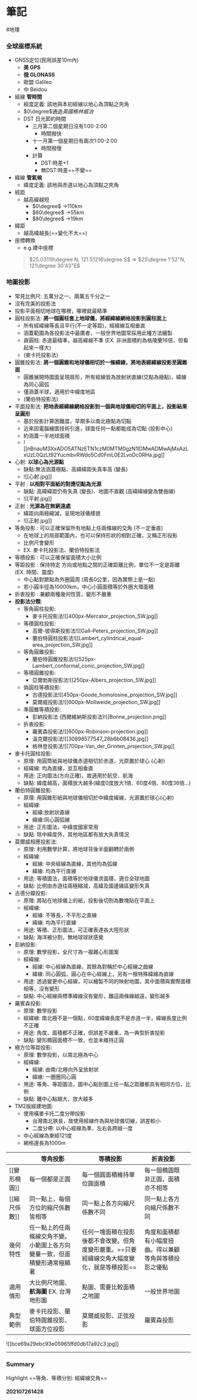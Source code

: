 # 筆記
#地理 

### 全球座標系統
- GNSS定位(民用誤差10m內)
	- **美 GPS**
	- **俄 GLONASS**
	- 歐盟 Galileo
	- 中 Beidou
- 經線 **管時間**
	- 經度定義: 該地與本初經線以地心為頂點之夾角
	- $0\degree$通過*英國格林威治*
	- DST 日光節約時間
		- 三月第二個星期日沒有1:00-2:00
			- 時間撥快
		- 十一月第一個星期日有兩次1:00-2:00
			- 時間撥慢
		- 計算
			- DST:時差+1
			- 無DST:時差==不變==
- 緯線 **管氣候**
	- 緯度定義: 該地與赤道以地心為頂點之夾角
- 經距
	- 越高緯越短
		- $0\degree$ ->110km
		- $60\degree$ ->55km
		- $80\degree$ ->19km
- 緯距
	- 越高緯越長(==變化不大==)
- 座標轉換
	- e.g.建中座標
	> $25.03119\degree N, 121.51216\degree S$ => $25\degree 1'52"N, 121\degree 30'43"E$

### 地圖投影
- 常見比例尺: 五萬分之一、兩萬五千分之一
- 沒有完美的投影法
- 投影平面相切地球在哪裡，哪裡就最精準
- 圓柱投影法: **將一個圓柱套上地球儀，將經緯線網格投影到圓柱面上**
	- 所有經緯線等長且平行(不一定等距)，經緯線互相垂直
	- 涵蓋範圍為各投影法中最廣者，一般世界地圖常採用此種方法繪製
	- 直圓柱: 赤道最精準，越高緯越不準 (EX. 非洲面積約為格陵蘭16倍，但看起來一樣大)
	-   (麥卡托投影法)
- 圓錐投影法: **將一個圓錐和地球儀相切於一條緯線，將地表經緯線投影至圓錐面**
	- 圓錐展開時圖面呈現扇形，所有經線皆為放射狀直線(交點為極點)，緯線為同心圓弧
	- 僅涵蓋半球，適用於中緯度地區
	- (蘭伯特投影法)
- 平面投影法: **把地表經緯線網格投影到一個與地球儀相切的平面上，投影結果呈圓形**
	- 基於投影計算困難度，早期多以南北極點為切點
	- 近來因電腦繪圖技術引進，球面任何一點都能成為切點 (投影中心)
	- 約涵蓋一半地球面積
	- ![[nBnauM3XxADO5ATNzETN1czM0MTM0gzN1IDMwADMwAjMxAzLxUzL0QzLt92YucmbvRWdo5Cd0FmL0E2LvoDc0RHa.jpg]]
- 心射: **以球心為光源點**
	- 缺點:無法涵蓋極點、高緯緯距失真率高 (變長)
	- ![[心射.jpg]]
- 平射 : **以相對平面紙的對應切點為光源**
	- 缺點: 高緯緯距仍有失真 (變長)、地圖不直觀 (高緯緯線變為雙曲線)
	- ![[平射.jpg]]
- 正射 : **光源為在無窮遠處**
	- 緯距向兩極縮減，呈現地球儀樣貌
	- ![[正射.jpg]]
- 等角投影 : 可以正確保留所有地點上任兩條線的交角 (不一定垂直)
	- 在地球上的局部範圍內，也可以保持形狀的相對正確，又稱正形投影
	- 比例尺會變形 
	- EX. 麥卡托投影法、蘭伯特投影法
- 等積投影 : 可以正確保留面積大小比例
- 等距投影 : 保持特定 方向或地點之間的正確距離比例，單位不一定是距離 (EX. 時間、震度)
	- 中心點對蹠點為外圈圓周 (周長0公里，因為實際上是一點)
	- 若小圓半徑為10000km，中心小圓面積等於外圈大環面積
- 折衷投影 : 兼顧兩種幾何性質，變形不嚴重
- **投影法分類**: 
	- 等角圓柱投影: 
		- 麥卡托投影法![[400px-Mercator_projection_SW.jpg]]
	- 等積圓柱投影:
		- 高爾-彼得斯投影法![[Gall–Peters_projection_SW.jpg]]
		- 蘭伯特圓柱投影法![[Lambert_cylindrical_equal-area_projection_SW.jpg]]
	- 等角圓錐投影: 
		- 蘭伯特圓錐投影法![[525px-Lambert_conformal_conic_projection_SW.jpg]]
	- 等積圓錐投影: 
		- 亞爾勃斯投影法![[250px-Albers_projection_SW.jpg]]
	- 偽圓柱等積投影: 
		- 古德投影法![[450px-Goode_homolosine_projection_SW.jpg]]
		- 莫爾威投影法![[600px-Mollweide_projection_SW.jpg]]
	- 準圓錐等積投影:
		-  彭納投影法 (西爾維納斯投影法)![[Bonne_projection.png]]
	- 折衷投影: 
		- 羅賓森投影法![[600px-Robinson-projection.jpg]]
		- 溫克爾投影法![[30898577547_28b6b08436.jpg]]
		- 格林登投影法![[700px-Van_der_Grinten_projection_SW.jpg]]
- 麥卡托圓柱投影: 
	- 原理: 用圓筒紙與地球儀赤道相切於赤道，光原置於球心 (心射)
	- 經緯線: 均為直線，並互相垂直
	- 用途: 正向圖法(方向正確)，故適用於航空、航海
	- 缺點: 緯度越高，面積放大越多(緯度0度放大1倍、60度4倍、80度36倍...)
- 蘭伯特圓錐投影:
	- 原理: 用圓錐形紙與地球儀相切於中緯度緯線，光源置於球心(心射)
	- 經緯線: 
		- 經線:放射狀直線
		- 緯線:同心圓弧線
	- 用途: 正形圖法，中緯度國家常用
	- 缺點: 除中緯度外，其他地區都有放大失真情況
- 莫爾威相應投影法:
	- 原理: 利用數學計算，將地球背後半面翻轉於兩側
	- 經緯線:
		- 經線: 中央經線為直線，其他均為弧線
		- 緯線: 均為平行直線
	- 用途: 等積圖法，面積等於地球儀求面積，適合全球地圖
	- 缺點: 比例由赤道往兩極縮減，高緯及圖邊緣區變形失真
- 古德分瓣投影:
	- 原理: 將貼在地球儀上的紙，投影後切割為數塊貼在平面上
	- 經緯線: 
		- 經線: 不等長，不平形之直線
		- 緯線: 均為平行直線
	- 用途: 等積、正形圖法，可正確表達各大陸形狀
	- 缺點: 海洋被分割，無地球球狀感覺
- 彭納投影:
	- 原理: 數學投影，全尺寸為一複雜心形圖案
	- 經緯線:
		- 經線: 中心經線為直線，其餘為對稱於中心經線之曲線
		- 緯線: 同心圓弧，圓心在中心經線上，另有一根特殊緯線為直線
	- 用途: 透過變更中心經線，可以繪製不同的映射地圖，其中面積與實際面積相等，沒有變形
	- 缺點: 中心經線與標準緯線沒有變形，離這兩條線越遠，變形越多
- 羅賓森投影:
	- 原理: 數學投影
	- 經緯線: 南北極不是一個點，60度緯線長度不是赤道一半，緯線長度比例不正確 
	- 用途: 角度、面積都不正確，但誤差不嚴重，為一典型折衷投影
	- 缺點: 變形橢圓面積不一致，也並未維持正圓
- 極方位等距投影:
	- 原理: 數學投影，以南北極為中心
	- 經緯線: 
		- 經線: 由南/北極向外呈放射狀
		- 緯線: 一圈圈同心圓
	- 用途: 等角、等距圖法，圖中心點到圖上任一點之距離都具有相同方位、比例
	- 缺點: 離中心點越大，放大越多
- TM2版經建地圖:
	- 使用橫麥卡托二度分帶投影 
		- 台灣南北狹長，故使用經線作為與地球儀切線，誤差較小
		- 二度分帶: 以中心經線為準，左右各跨越一度
	- 中心經線為東經121度
	- 網格邊長為1000m

|              | 等角投影                                                                 | 等積投影                                                                                   | 折衷投影                                               |            |
| ------------ | ------------------------------------------------------------------------ | ------------------------------------------------------------------------------------------ | ------------------------------------------------------ | ---------- |
| [[變形橢圓]] | 每一個都是正圓                                                           | 每一個圓面積維持單位圓面積                                                                 | 每一個橢圓既非正圓，面積亦不相等                       |            |
| [[縮尺係數]] | 同一點上，每個方位的縮尺係數皆相等                                       | 同一點上各方向縮尺係數不同                                                                 | 同一點上各方向縮尺係數不同                             |            |
| 幾何特性     | 任一點上的任兩條線交角不變。小範圍上各方向變量一致，但面積變形通常極顯著 | 任何一塊面積在投影後都不會改變。但角度變形嚴重。==只要經緯線交角大幅度變化，就是等積投影== | 角度和面積都有小幅度扭曲。得以兼顧等角與等積投影之優點 |            |
| 適用情形     | 大比例尺地圖、**航海圖** EX. 台灣地形圖                                              | 點圖、需要比較面積之地圖                                                                   | 一般世界地圖                                           |            |
| 典型範例     | 麥卡托投影、蘭伯特圓錐投影、球面方位投影                                 | 莫爾威投影、正弦投影                                                                       |                                            羅賓森投影             | |
![[bce69a29ebc93e05965ffd0db17a92c3.jpg]]



---
### Summary
Highlight     ==等角、等積分別: 經緯線交角==

#### 202107261428
